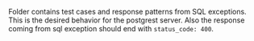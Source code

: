Folder contains test cases and response patterns from SQL exceptions. This is the desired behavior for the postgrest server.
Also the response coming from sql exception should end with `status_code: 400`.